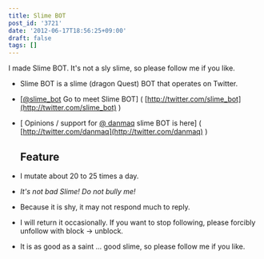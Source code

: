 ```yaml
---
title: Slime BOT
post_id: '3721'
date: '2012-06-17T18:56:25+09:00'
draft: false
tags: []
---
```


I made Slime BOT. It's not a sly slime, so please follow me if you like.

*   Slime BOT is a slime (dragon Quest) BOT that operates on Twitter.
*   [\[@slime_bot](mailto:[@slime_bot) Go to meet Slime BOT\] ( [http://twitter.com/slime_bot](http://twitter.com/slime_bot) )
*   [\[](mailto:[@danmaq) Opinions / support for [@ danmaq](mailto:[@danmaq) slime BOT is here\] ( [http://twitter.com/danmaq](http://twitter.com/danmaq) )
    
    ## Feature
    
*   I mutate about 20 to 25 times a day.
    
*   _It's not bad Slime! Do not bully me!_
*   Because it is shy, it may not respond much to reply.
*   I will return it occasionally. If you want to stop following, please forcibly unfollow with block → unblock.
*   It is as good as a saint ... good slime, so please follow me if you like.

